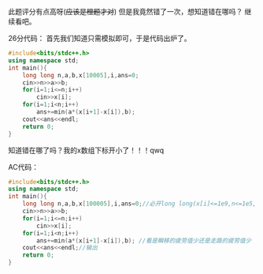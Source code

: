 此题评分有点高呀(~~应该是橙题才对~~)
但是我竟然错了一次，想知道错在哪吗？
继续看吧。

26分代码：
首先我们知道只需模拟即可，于是代码出炉了。
```cpp
#include<bits/stdc++.h>
using namespace std;
int main(){
	long long n,a,b,x[10005],i,ans=0;
	cin>>n>>a>>b;
	for(i=1;i<=n;i++)
		cin>>x[i]; 
	for(i=1;i<n;i++)
		ans+=min(a*(x[i+1]-x[i]),b); 
	cout<<ans<<endl;
	return 0; 
}
```
知道错在哪了吗？我的x数组下标开小了！！！qwq

AC代码：
```cpp
#include<bits/stdc++.h>
using namespace std;
int main(){
	long long n,a,b,x[100005],i,ans=0;//必开long long(x[i]<=1e9,n<=1e5,ans早爆int了)
	cin>>n>>a>>b;
	for(i=1;i<=n;i++)
		cin>>x[i]; 
	for(i=1;i<n;i++)
		ans+=min(a*(x[i+1]-x[i]),b); //看是瞬移的疲劳值少还是走路的疲劳值少
	cout<<ans<<endl;//输出
	return 0; 
}
```
